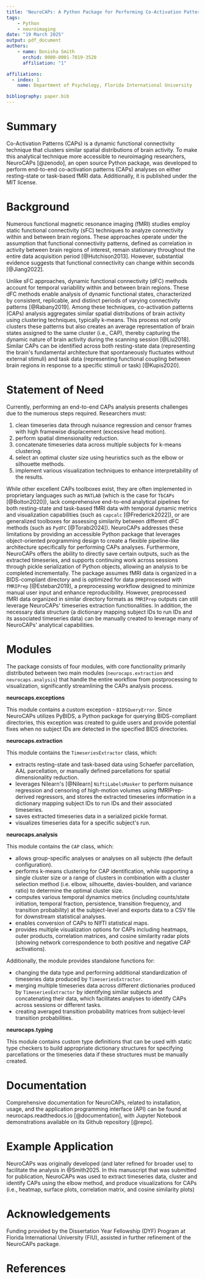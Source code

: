 ```yaml
---
title: 'NeuroCAPs: A Python Package for Performing Co-Activation Patterns Analyses on Resting-State and Task-Based fMRI Data'
tags:
    - Python
    - neuroimaging
date: "19 March 2025"
output: pdf_document
authors:
    - name: Donisha Smith
      orchid: 0000-0001-7019-3520
      affiliation: "1"

affiliations:
  - index: 1
    name: Department of Psychology, Florida International University

bibliography: paper.bib
---
```


# Summary
Co-Activation Patterns (CAPs) is a dynamic functional connectivity technique that clusters similar spatial distributions
of brain activity. To make this analytical technique more accessible to neuroimaging researchers, NeuroCAPs [@zenodo],
an open source Python package, was developed to perform end-to-end co-activation patterns (CAPs) analyses on either
resting-state or task-based fMRI data. Additionally, it is published under the MIT license.

# Background
Numerous functional magnetic resonance imaging (fMRI) studies employ static functional connectivity (sFC) techniques to
analyze connectivity within and between brain regions. These approaches operate under the assumption that functional
connectivity patterns, defined as correlation in activity between brain regions of interest, remain stationary throughout
the entire data acquisition period [@Hutchison2013]. However, substantial evidence suggests that functional connectivity
can change within seconds [@Jiang2022].

Unlike sFC approaches, dynamic functional connectivity (dFC) methods account for temporal variability within and between
brain regions. These dFC methods enable analysis of dynamic functional states, characterized by consistent, replicable,
and distinct periods of varying connectivity patterns [@Rabany2019]. Among these techniques, co-activation
patterns (CAPs) analysis aggregates similar spatial distributions of brain activity using clustering techniques,
typically k-means. This process not only clusters these patterns but also creates an average representation of brain
states assigned to the same cluster (i.e., CAP), thereby capturing the dynamic nature of brain activity during the
scanning session [@Liu2018]. Similar CAPs can be identified across both resting-state data (representing the brain's
fundamental architecture that spontaneously fluctuates without external stimuli) and task data (representing functional
coupling between brain regions in response to a specific stimuli or task) [@Kupis2020].

# Statement of Need
Currently, performing an end-to-end CAPs analysis presents challenges due to the numerous steps required. Researchers must:

1. clean timeseries data through nuisance regression and censor frames with high framewise displacement (excessive head motion).
2. perform spatial dimensionality reduction.
3. concatenate timeseries data across multiple subjects for k-means clustering.
4. select an optimal cluster size using heuristics such as the elbow or silhouette methods.
5. implement various visualization techniques to enhance interpretability of the results.

While other excellent CAPs toolboxes exist, they are often implemented in proprietary languages such as `MATLAB`
(which is the case for `TbCAPs` [@Bolton2020]), lack comprehensive end-to-end analytical pipelines for both
resting-state and task-based fMRI data with temporal dynamic metrics and visualization capabilities (such as `capcalc`
[@Frederick2022]), or are generalized toolboxes for assessing similarity between different dFC
methods (such as `PydFC` [@Torabi2024]). NeuroCAPs addresses these limitations by providing an accessible Python package
that leverages object-oriented programming design to create a flexible pipeline-like architecture specifically for
performing CAPs analyses. Furthermore, NeuroCAPs offers the ability to directly save certain outputs, such as the
extracted timeseries, and supports continuing work across sessions through pickle serialization of Python objects,
allowing an analysis to be completed incrementally. The package assumes fMRI data is organized in a BIDS-compliant
directory and is optimized for data preprocessed with `fMRIPrep` [@Esteban2019], a preprocessing workflow designed to
minimize manual user input and enhance reproducibility. However, preprocessed fMRI data organized in similar directory
formats as `fMRIPrep` outputs can still leverage NeuroCAPs' timeseries extraction functionalities. In addition, the
necessary data structure (a dictionary mapping subject IDs to run IDs and its associated timeseries data) can be manually
created to leverage many of NeuroCAPs' analytical capabilities.

# Modules
The package consists of four modules, with core functionality primarily distributed between two main modules
(`neurocaps.extraction` and `neurocaps.analysis`) that handle the entire workflow from postprocessing to
visualization, significantly streamlining the CAPs analysis process.

**neurocaps.exceptions**

This module contains a custom exception - `BIDSQueryError`. Since NeuroCAPs utilizes PyBIDS, a Python package for
querying BIDS-compliant directories, this exception was created to guide users and provide potential fixes when no
subject IDs are detected in the specified BIDS directories.

**neurocaps.extraction**

This module contains the `TimeseriesExtractor` class, which:

- extracts resting-state and task-based data using Schaefer parcellation, AAL parcellation, or manually defined
parcellations for spatial dimensionality reduction.
- leverages Nilearn's [@Nilearn] `NiftiLabelsMasker` to perform nuisance regression and censoring of high-motion
volumes using fMRIPrep-derived regressors, and stores the extracted timeseries information in a dictionary mapping
subject IDs to run IDs and their associated timeseries.
- saves extracted timeseries data in a serialized pickle format.
- visualizes timeseries data for a specific subject's run.

**neurocaps.analysis**

This module contains the `CAP` class, which:

- allows group-specific analyses or analyses on all subjects (the default configuration).
- performs k-means clustering for CAP identification, while supporting a single cluster size or a range of clusters in
combination with a cluster selection method (i.e. elbow, silhouette, davies-boulden, and variance ratio) to determine
the optimal cluster size.
- computes various temporal dynamics metrics (including counts/state initiation, temporal fraction, persistence,
transition frequency, and transition probability) at the subject-level and exports data to a CSV file for downstream
statistical analyses.
- enables conversion of CAPs to NIfTI statistical maps.
- provides multiple visualization options for CAPs including heatmaps, outer products, correlation matrices, and cosine
similarity radar plots (showing network correspondence to both positive and negative CAP activations).

Additionally, the module provides standalone functions for:

- changing the data type and performing additional standardization of timeseries data produced by `TimeseriesExtractor`.
- merging multiple timeseries data across different dictionaries produced by `TimeseriesExtractor` by identifying
similar subjects and concatenating their data, which facilitates analyses to identify CAPs across sessions or different
tasks.
- creating averaged transition probability matrices from subject-level transition probabilities.

**neurocaps.typing**

This module contains custom type definitions that can be used with static type checkers to build appropriate dictionary
structures for specifying parcellations or the timeseries data if these structures must be manually created.

# Documentation
Comprehensive documentation for NeuroCAPs, related to installation, usage, and the application programming interface
(API) can be found at neurocaps.readthedocs.io [@documentation], with Jupyter Notebook
demonstrations available on its Github repository [@repo].

# Example Application
NeuroCAPs was originally developed (and later refined for broader use) to facilitate the analysis in @Smith2025. In
this manuscript that was submitted for publication, NeuroCAPs was used to extract timeseries data, cluster and
identify CAPs using the elbow method, and produce visualizations for CAPs (i.e., heatmap, surface plots, correlation
matrix, and cosine similarity plots)

# Acknowledgements
Funding provided by the Dissertation Year Fellowship (DYF) Program at Florida International University (FIU),
assisted in further refinement of the NeuroCAPs package.

# References

